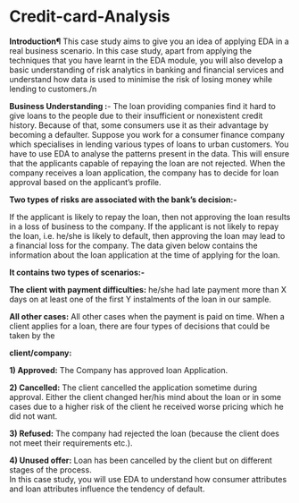# Credit-card-Analysis
**Introduction¶** This case study aims to give you an idea of applying EDA in a real business scenario. In this case study, apart from applying the techniques that you have learnt in the EDA module, you will also develop a basic understanding of risk analytics in banking and financial services and understand how data is used to minimise the risk of losing money while lending to customers./n

**Business Understanding :**- The loan providing companies find it hard to give loans to the people due to their insufficient or nonexistent credit history. Because of that, some consumers use it as their advantage by becoming a defaulter. Suppose you work for a consumer finance company which specialises in lending various types of loans to urban customers. You have to use EDA to analyse the patterns present in the data. This will ensure that the applicants capable of repaying the loan are not rejected. When the company receives a loan application, the company has to decide for loan approval based on the applicant’s profile.

**Two types of risks are associated with the bank’s decision:-**

If the applicant is likely to repay the loan, then not approving the loan results in a loss of business to the company. 
If the applicant is not likely to repay the loan, i.e. he/she is likely to default, then approving the loan may lead to a financial loss for the company. The data given below contains the information about the loan application at the time of applying for the loan.

****It contains two types of scenarios:-****

**The client with payment difficulties:** he/she had late payment more than X days on at least one of the first Y instalments of the loan in our sample.

**All other cases:** All other cases when the payment is paid on time. When a client applies for a loan, there are four types of decisions that could be taken by the  

**client/company:**

**1) Approved:** The Company has approved loan Application.  

**2) Cancelled:** The client cancelled the application sometime during approval. Either the client changed her/his mind about the loan or in some cases due to a higher risk of the client he received worse pricing which he did not want.  

**3) Refused:** The company had rejected the loan (because the client does not meet their requirements etc.).  

**4) Unused offer:** Loan has been cancelled by the client but on different stages of the process.  
In this case study, you will use EDA to understand how consumer attributes and loan attributes influence the tendency of default.
